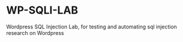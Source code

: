 WP-SQLI-LAB
===========

Wordpress SQL Injection Lab, for testing and automating sql injection research on Wordpress
